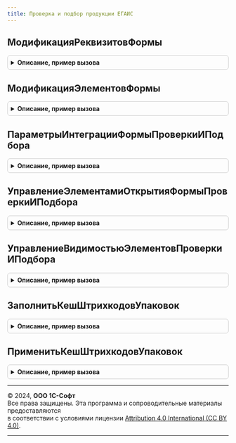 ```yaml
---
title: Проверка и подбор продукции ЕГАИС
---
```



## МодификацияРеквизитовФормы
<details style="margin: 1em 0; padding: 0.5em; border: 1px solid #ccc; border-radius: 6px;">

<summary style="font-weight: bold; cursor: pointer;">Описание, пример вызова</summary>

```bsl

Процедура МодификацияРеквизитовФормы(Форма, ПараметрыИнтеграции, ДобавляемыеРеквизиты) Экспорт
```

Пример вызова
```bsl
ПроверкаИПодборПродукцииЕГАИС.МодификацияРеквизитовФормы(Форма, ПараметрыИнтеграции, ДобавляемыеРеквизиты) 
```
</details>

## МодификацияЭлементовФормы
<details style="margin: 1em 0; padding: 0.5em; border: 1px solid #ccc; border-radius: 6px;">

<summary style="font-weight: bold; cursor: pointer;">Описание, пример вызова</summary>

```bsl

Процедура МодификацияЭлементовФормы(Форма) Экспорт
```

Пример вызова
```bsl
ПроверкаИПодборПродукцииЕГАИС.МодификацияЭлементовФормы(Форма) 
```
</details>

## ПараметрыИнтеграцииФормыПроверкиИПодбора
<details style="margin: 1em 0; padding: 0.5em; border: 1px solid #ccc; border-radius: 6px;">

<summary style="font-weight: bold; cursor: pointer;">Описание, пример вызова</summary>

```bsl

// Возвращает структуру, заполненную значениями по умолчанию, используемую для интеграции формы проверки и подбора
//   в прикладные документы конфигураци - потребителя библиотеки ГосИС. Если передана форма - сразу заполняет ее
//   специфику в переопределяемом модуле.
//
// Параметры:
//  Форма - ФормаКлиентскогоПриложения, Неопределено - форма для которой возвращаются параметры интеграции
//
// Возвращаемое значение:
//  Структура - (См. ПроверкаИПодборПродукцииИС.ПараметрыИнтеграцииФормПроверкиИПодбора).
//
Функция ПараметрыИнтеграцииФормыПроверкиИПодбора(Форма = Неопределено) Экспорт
```

Пример вызова
```bsl
Результат = ПроверкаИПодборПродукцииЕГАИС.ПараметрыИнтеграцииФормыПроверкиИПодбора(Форма);
```
</details>

## УправлениеЭлементамиОткрытияФормыПроверкиИПодбора
<details style="margin: 1em 0; padding: 0.5em; border: 1px solid #ccc; border-radius: 6px;">

<summary style="font-weight: bold; cursor: pointer;">Описание, пример вызова</summary>

```bsl

// Вызывается при закрытии формы проверки и подбора маркируемой продукции из форм прикладных документов
//   в конфигурации - потребителе библиотеки ГосИС и при инициализации формы.
//
// Параметры:
//  Форма - ФормаКлиентскогоПриложения - форма прикладного документа, в который встраивается функциональность библиотеки ГосИС
//  ВидПродукции - ПеречислениеСсылка.ВидыПродукцииИС - настраиваемый вид продукции
//  ВидимостьЭлементов - Булево - флаг видимости соответствующего блока по виду продукции
//
Процедура УправлениеЭлементамиОткрытияФормыПроверкиИПодбора(Форма, ВидимостьЭлементов) Экспорт
```

Пример вызова
```bsl
ПроверкаИПодборПродукцииЕГАИС.УправлениеЭлементамиОткрытияФормыПроверкиИПодбора(Форма, ВидимостьЭлементов) 
```
</details>

## УправлениеВидимостьюЭлементовПроверкиИПодбора
<details style="margin: 1em 0; padding: 0.5em; border: 1px solid #ccc; border-radius: 6px;">

<summary style="font-weight: bold; cursor: pointer;">Описание, пример вызова</summary>

```bsl

Процедура УправлениеВидимостьюЭлементовПроверкиИПодбора(Форма) Экспорт
```

Пример вызова
```bsl
ПроверкаИПодборПродукцииЕГАИС.УправлениеВидимостьюЭлементовПроверкиИПодбора(Форма) 
```
</details>

## ЗаполнитьКешШтрихкодовУпаковок
<details style="margin: 1em 0; padding: 0.5em; border: 1px solid #ccc; border-radius: 6px;">

<summary style="font-weight: bold; cursor: pointer;">Описание, пример вызова</summary>

```bsl

// Заполнить кеш штрихкодов упаковок.
//
// Параметры:
//  Форма - ФормаКлиентскогоПриложения
Процедура ЗаполнитьКешШтрихкодовУпаковок(Форма) Экспорт
```

Пример вызова
```bsl
ПроверкаИПодборПродукцииЕГАИС.ЗаполнитьКешШтрихкодовУпаковок(Форма) 
```
</details>

## ПрименитьКешШтрихкодовУпаковок
<details style="margin: 1em 0; padding: 0.5em; border: 1px solid #ccc; border-radius: 6px;">

<summary style="font-weight: bold; cursor: pointer;">Описание, пример вызова</summary>

```bsl

Процедура ПрименитьКешШтрихкодовУпаковок(Форма, ОбновлениеТаблицыТоваров = Ложь) Экспорт
```

Пример вызова
```bsl
ПроверкаИПодборПродукцииЕГАИС.ПрименитьКешШтрихкодовУпаковок(Форма, ОбновлениеТаблицыТоваров);
```
</details>

---

© 2024, **ООО 1С-Софт**  
Все права защищены. Эта программа и сопроводительные материалы предоставляются  
в соответствии с условиями лицензии [Attribution 4.0 International (CC BY 4.0)](https://creativecommons.org/licenses/by/4.0/legalcode).

---
